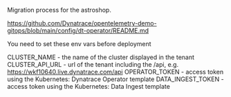Migration process for the astroshop.


https://github.com/Dynatrace/opentelemetry-demo-gitops/blob/main/config/dt-operator/README.md




You need to set these env vars before deployment

CLUSTER_NAME - the name of the cluster displayed in the tenant
CLUSTER_API_URL - url of the tenant including the /api, e.g. https://wkf10640.live.dynatrace.com/api
OPERATOR_TOKEN - access token using the Kubernetes: Dynatrace Operator template
DATA_INGEST_TOKEN - access token using the Kubernetes: Data Ingest template



